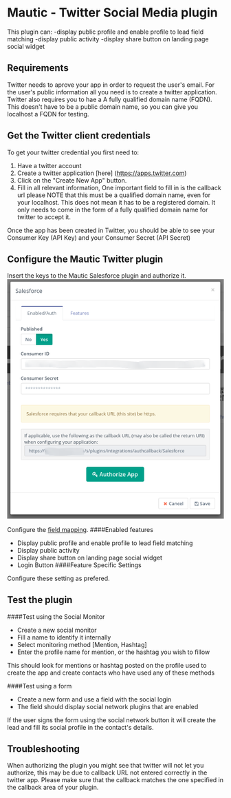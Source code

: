 # Mautic - Twitter Social Media plugin

This plugin can:
 -display public profile and enable profile to lead field matching
 -display public activity
 -display share button on landing page social widget

## Requirements

Twitter needs to aprove your app in order to request the user's email. For the user's public information all you need is to create a twitter application. Twitter also requires you to hae a A fully qualified domain name (FQDN). This doesn't have to be a public domain name, so you can give you localhost a FQDN for testing.

## Get the Twitter client credentials

To get your twitter credential you first need to:

1. Have a twitter account
2. Create a twitter application [here] (https://apps.twitter.com)
3. Click on the "Create New App" button.
4. Fill in all relevant information, One important field to fill in is the callback url please NOTE that this must be a qualified domain name, even for your localhost. This does not mean it has to be a registered domain. It only needs to come in the form of a fully qualified domain name for twitter to accept it.

Once the app has been created in Twitter, you should be able to see your Consumer Key (API Key) and your 	Consumer Secret (API Secret) 

## Configure the Mautic Twitter plugin

Insert the keys to the Mautic Salesforce plugin and authorize it.
![Salesforce CRM Authorize](/plugins/media/plugins-salesforce-authorize.png "Salesforce CRM Authorize")

Configure the [field mapping](./../plugins/field_mapping.html).
####Enabled features
- Display public profile and enable profile to lead field matching
- Display public activity
- Display share button on landing page social widget
- Login Button
####Feature Specific Settings

Configure these setting as prefered.
## Test the plugin

####Test using the Social Monitor
- Create a new social monitor
- Fill a name to identify it internally
- Select monitoring method [Mention, Hashtag]
- Enter the profile name for mention, or the hashtag you wish to fillow

This should look for mentions or hashtag posted on the profile used to create the app and create contacts who have used any of these methods

####Test using a form
- Create a new form and use a field with the social login
- The field should display social network plugins that are enabled

If the user signs the form using the social network button it will create the lead and fill its social profile in the contact's details.
## Troubleshooting

When authorizing the plugin you might see that twitter will not let you authorize, this may be due to callback URL not entered correctly in the twitter app. Please make sure that the callback matches the one specified in the callback area of your plugin.